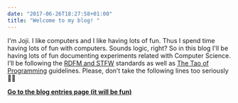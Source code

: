 ```yaml
---
date: "2017-06-26T18:27:58+01:00"
title: "Welcome to my blog! "
---
```


I'm Joji. I like computers and I like having lots of fun. Thus I spend time having lots of fun with computers. Sounds logic, right?
So in this blog I'll be having lots of fun documenting experiments related with Computer Science. I’ll be following the [RDFM and STFW](https://en.wikipedia.org/wiki/RTFM) standards as well as [The Tao of Programming](https://www.mit.edu/~xela/tao.html) guidelines. Please, don’t take the following lines too seriously 🐱‍💻

**[Go to the blog entries page (it will be fun)](./post)**

